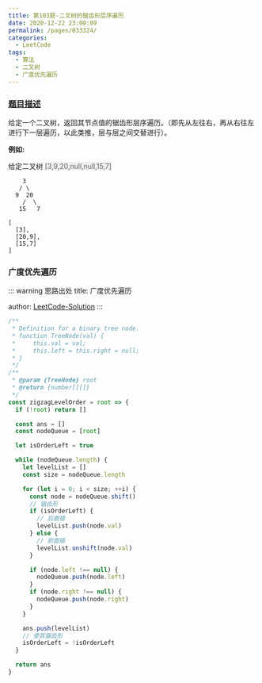 ```yaml
---
title: 第103题-二叉树的锯齿形层序遍历
date: 2020-12-22 23:00:09
permalink: /pages/033324/
categories:
  - LeetCode
tags:
  - 算法
  - 二叉树
  - 广度优先遍历
---
```


### [题目描述](https://leetcode-cn.com/problems/binary-tree-zigzag-level-order-traversal/)

给定一个二叉树，返回其节点值的锯齿形层序遍历。（即先从左往右，再从右往左进行下一层遍历，以此类推，层与层之间交替进行）。

**例如:**

给定二叉树 <span style="background: #eee; color: #666;">[3,9,20,null,null,15,7]</span>

```
    3
   / \
  9  20
    /  \
   15   7
```

```
[
  [3],
  [20,9],
  [15,7]
]
```

<!-- more -->

### 广度优先遍历

::: warning 思路出处
title: 广度优先遍历

author: [LeetCode-Solution](https://leetcode-cn.com/problems/binary-tree-zigzag-level-order-traversal/solution/er-cha-shu-de-ju-chi-xing-ceng-xu-bian-l-qsun/)
:::

```JavaScript
/**
 * Definition for a binary tree node.
 * function TreeNode(val) {
 *     this.val = val;
 *     this.left = this.right = null;
 * }
 */
/**
 * @param {TreeNode} root
 * @return {number[][]}
 */
const zigzagLevelOrder = root => {
  if (!root) return []

  const ans = []
  const nodeQueue = [root]

  let isOrderLeft = true

  while (nodeQueue.length) {
    let levelList = []
    const size = nodeQueue.length

    for (let i = 0; i < size; ++i) {
      const node = nodeQueue.shift()
      // 锯齿形
      if (isOrderLeft) {
        // 后面插
        levelList.push(node.val)
      } else {
        // 前面插
        levelList.unshift(node.val)
      }

      if (node.left !== null) {
        nodeQueue.push(node.left)
      }
      if (node.right !== null) {
        nodeQueue.push(node.right)
      }
    }

    ans.push(levelList)
    // 使其锯齿形
    isOrderLeft = !isOrderLeft
  }

  return ans
}
```
